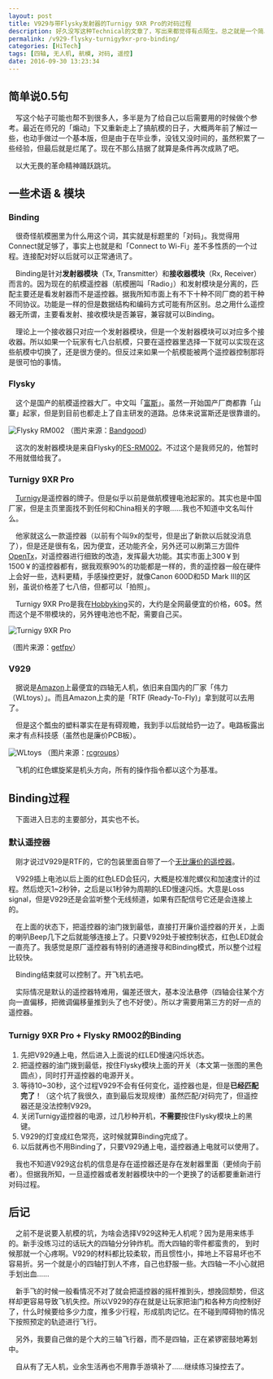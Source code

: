 ```yaml
---
layout: post
title: V929与带Flysky发射器的Turnigy 9XR Pro的对码过程
description: 好久没写这种Technical的文章了，写出来都觉得有点陌生。总之就是一个简单的把无人机和遥控器对接上的过程。
permalink: /v929-flysky-turnigy9xr-pro-binding/
categories: [HiTech]
tags: [四轴, 无人机, 航模, 对码, 遥控]
date: 2016-09-30 13:23:34
--- 
```


## 简单说0.5句

　写这个帖子可能也帮不到很多人，多半是为了给自己以后需要用的时候做个参考。最近在师兄的「煽动」下又重新走上了搞航模的日子，大概两年前了解过一些，也动手做过一个基本版，但是由于在毕业季，没钱又没时间的，虽然积累了一些经验，但最后就是烂尾了。现在不那么拮据了就算是条件再次成熟了吧。

　以大无畏的革命精神踊跃跳坑。

## 一些术语 & 模块

### Binding

　很奇怪航模圈里为什么用这个词，其实就是标题里的「对码」。我觉得用Connect就足够了，事实上也就是和「Connect to Wi-Fi」差不多性质的一个过程。连接配对好以后就可以正常通讯了。

　Binding是针对**发射器模块**（Tx, Transmitter）和**接收器模块**（Rx, Receiver）而言的。因为现在的航模遥控器（航模圈叫「Radio」）和发射模块是分离的，匹配主要还是看发射器而不是遥控器。据我所知市面上有不下十种不同厂商的若干种不同协议。功能是一样的但是数据结构和编码方式可能有所区别。总之用什么遥控器无所谓，主要看发射、接收模块是否兼容，兼容就可以Binding。

　理论上一个接收器只对应一个发射器模块，但是一个发射器模块可以对应多个接收器。所以如果一个玩家有七八台航模，只要在遥控器里选择一下就可以实现在这些航模中切换了，还是很方便的。但反过来如果一个航模能被两个遥控器控制那将是很可怕的事情。

### Flysky

　这个是国产的航模遥控器大厂。中文叫「[富斯](http://gb.flysky-cn.com/index.html)」。虽然一开始国产厂商都靠「山寨」起家，但是到目前也都走上了自主研发的道路。总体来说富斯还是很靠谱的。

![Flysky RM002](http://lanternd.qiniudn.com/Pic4Post/v929-flysky-turnigy9xr-pro-binding/flysky-rm002.jpg)
（图片来源：[Bandgood](http://www.banggood.com/Wholesale-FlySky-Upgrade-FS-TH9X-FS-TH9XB-2_4G-9CH-RC-Remote-Control-Transmitter-Mode-2-p-47904.html)）

　这次的发射器模块是来自Flysky的[FS-RM002](https://www.amazon.com/Flysky-FS-GT3-FS-RM002-FS-TH9X-Transmitter/dp/B01AOF6324)。不过这个是我师兄的，他暂时不用就借给我了。

### Turnigy 9XR Pro

　[Turnigy](http://www.turnigy.com/)是遥控器的牌子。但是似乎以前是做航模锂电池起家的。其实也是中国厂家，但是主页里面找不到任何和China相关的字眼……我也不知道中文名叫什么。

　他家就这么一款遥控器（以前有个叫9x的型号，但是出了新款以后就没消息了），但是还是很有名，因为便宜，还功能齐全，另外还可以刷第三方固件[OpenTx](http://www.open-tx.org/)，对遥控器进行细致的改造，发挥最大功能。其实市面上300￥到1500￥的遥控器都有，据我观察90%的功能都是一样的，贵的遥控器一般在硬件上会好一些，选料更精，手感操控更好，就像Canon 600D和5D Mark III的区别，虽说价格差了七八倍，但都可以「拍照」。

　Turnigy 9XR Pro是我在[Hobbyking](http://www.hobbyking.com/hobbyking/store/__51442__Turnigy_9XR_PRO_Radio_Transmitter_Mode_2_without_module_.html)买的，大约是全网最便宜的价格，60\$。然而这个是不带模块的，另外锂电池也不配，需要自己买。

![Turnigy 9XR Pro](http://lanternd.qiniudn.com/Pic4Post/v929-flysky-turnigy9xr-pro-binding/turnigy-9xr-pro-radio-transmitter.jpg)

（图片来源：[getfpv](http://www.getfpv.com/radios/radio-controllers/turnigy-9xr-pro-radio-transmitter-mode-2-without-module.html)）

### V929

　据说是[Amazon](https://www.amazon.com/WLtoys-V929-Quadcopter-Dexterous-Generic/dp/B008RL18SM/ref=sr_1_1?s=toys-and-games&ie=UTF8&qid=1475255876&sr=1-1&keywords=V929)上最便宜的四轴无人机，依旧来自国内的厂家「伟力（WLtoys）」。而且Amazon上卖的是「RTF (Ready-To-Fly)」拿到就可以去用了。

　但是这个瓢虫的塑料罩实在是有碍观瞻，我到手以后就给扔一边了。电路板露出来才有点科技感（虽然也是廉价PCB板）。

![WLtoys](http://lanternd.qiniudn.com/Pic4Post/v929-flysky-turnigy9xr-pro-binding/wltoys-v929-mini-quadcopter.jpg)
（图片来源：[rcgroups](http://www.rcgroups.com/forums/attachment.php?attachmentid=6453506)）

　飞机的红色螺旋桨是机头方向，所有的操作指令都以这个为基准。

## Binding过程

　下面进入日志的主要部分，其实也不长。

### 默认遥控器

　刚才说过V929是RTF的，它的包装里面自带了一个[无比廉价的遥控器](https://www.amazon.com/Water-Controller-Transmitter-WLtoys-Quadcopter/dp/B00KU2GKIE/ref=sr_1_1?s=electronics&ie=UTF8&qid=1475257026&sr=8-1&keywords=V929%20E728)。

　V929插上电池以后上面的红色LED会狂闪，大概是校准陀螺仪和加速度计的过程。然后熄灭1~2秒钟，之后是以1秒钟为周期的LED慢速闪烁。大意是Loss signal，但是V929还是会监听整个无线频道，如果有匹配信号它还是会连接上的。

　在上面的状态下，把遥控器的油门拨到最低，直接打开廉价遥控器的开关，上面的喇叭Beep几下之后就能够连接上了。只要V929处于被控制状态，红色LED就会一直亮了。我感觉是原厂遥控器有特别的通道搜寻和Binding模式，所以整个过程比较快。

　Binding结束就可以控制了。开飞机去吧。

　实际情况是默认的遥控器特难用，偏差还很大，基本没法悬停（四轴会往某个方向一直偏移，把微调偏移量推到头了也不好使）。所以才需要用第三方的好一点的遥控器。

### Turnigy 9XR Pro + Flysky RM002的Binding

1. 先把V929通上电，然后进入上面说的红LED慢速闪烁状态。
2. 把遥控器的油门拨到最低，按住Flysky模块上面的开关（本文第一张图的黑色圆点），同时打开遥控器的电源开关。
3. 等待10~30秒，这个过程V929不会有任何变化，遥控器也是，但是**已经匹配完了**！（这个坑了我很久，直到最后发现规律）虽然匹配/对码完了，但遥控器还是没法控制V929。
4. 关闭Turnigy遥控器的电源，过几秒种开机，**不需要**按住Flysky模块上的黑键。
5. V929的灯变成红色常亮，这时候就算Binding完成了。
6. 以后就再也不用Binding了，只要V929通上电，遥控器通上电就可以使用了。

　我也不知道V929这台机的信息是存在遥控器还是存在发射器里面（更倾向于前者）。但据我所知，一旦遥控器或者发射器模块中的一个更换了的话都要重新进行对码过程。

## 后记

　之前不是说要入航模的坑，为啥会选择V929这种无人机呢？因为是用来练手的。新手没练习过的话玩大的四轴分分钟炸机。而大四轴的零件都蛮贵的， 到时候那就一个心疼啊。V929的材料都比较柔软，而且惯性小，摔地上不容易坏也不容易折。另一个就是小的四轴打到人不疼，自己也舒服一些。大四轴一不小心就把手划出血……

　新手飞的时候一般看情况不对了就会把遥控器的摇杆推到头，想挽回颓势，但这样却更容易导致飞机失控。所以V929的存在就是让玩家把油门和各种方向控制好了，什么时候要给多少力度，推多少行程，形成肌肉记忆。在不碰到障碍物的情况下按照预定的轨迹进行飞行。

　另外，我要自己做的是个大的三轴飞行器，而不是四轴，正在紧锣密鼓地筹划中。

　自从有了无人机，业余生活再也不用靠手游填补了……继续练习操控去了。